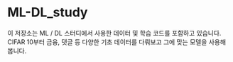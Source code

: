 # ML-DL_study

이 저장소는 ML / DL 스터디에서 사용한 데이터 및 학습 코드를 포함하고 있습니다.
CIFAR 10부터 금융, 댓글 등 다양한 기초 데이터를 다뤄보고 그에 맞는 모델을 사용해봅니다.
